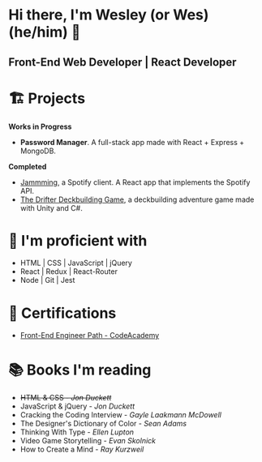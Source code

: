 # Hi there, I'm Wesley (or Wes) (he/him) 👋
## Front-End Web Developer | React Developer

# 🏗️ Projects

**Works in Progress**
- **Password Manager**. A full-stack app made with React + Express + MongoDB.

**Completed**
- [Jammming](https://github.com/Wes-Coburn/jammming), a Spotify client. A React app that implements the Spotify API.
- [The Drifter Deckbuilding Game](https://github.com/Wes-Coburn/Drifter-Deckbuilding-Game), a deckbuilding adventure game made with Unity and C#.

# 💪 I'm proficient with
- HTML | CSS | JavaScript | jQuery
- React | Redux | React-Router
- Node | Git | Jest

# 📜 Certifications

- [Front-End Engineer Path - CodeAcademy](https://www.codecademy.com/profiles/Wes-Coburn/certificates/2682884a0719474f96407efe432fdd87)

# 📚 Books I'm reading
- ~~HTML & CSS - _Jon Duckett_~~
- JavaScript & jQuery - _Jon Duckett_
- Cracking the Coding Interview - _Gayle Laakmann McDowell_
- The Designer's Dictionary of Color - _Sean Adams_
- Thinking With Type - _Ellen Lupton_
- Video Game Storytelling - _Evan Skolnick_
- How to Create a Mind - _Ray Kurzweil_
